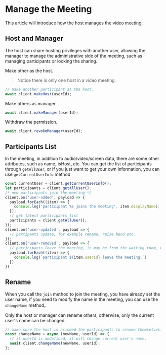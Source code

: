 # Manage the Meeting
This article will introduce how the host manages the video meeting.

## Host and Manager
The host can share hosting privileges with another user, allowing the manager to manage the administrative side of the meeting, such as managing participants or locking the sharing.

Make other as the host. 
> Notice there is only one host in a video meeting.

```javascript
// make another participant as the host.
await client.makeHost(userId);
```

Make others as manager.
```javascript
await client.makeManager(userId);
```

Withdraw the permission.
```javascript
await client.revokeManager(userId);
```

## Participants List
In the meeting, in addition to audio/video/screen data, there are some other attributes, such as name, isHost, etc. You can get the list of participants through `getAllUser`, or if you just want to get your own information, you can use `getCurrentUserInfo` method.

```javascript
const currentUser = client.getCurrentUserInfo();
let participants = client.getAllUser();
/* new participants join the meeting */
client.on('user-added', payload => {
  payload.forEach((item) => {
    console.log('participant %s joins the meeting', item.displayName);
  });
  // get latest participants list
  participants = client.getAllUser(); 
});
client.on('user-updated', payload => {
  // partipants update, for example rename, raise hand etc.
});
client.on('user-removed', payload => {
  // participants leave the meeting, it may be from the waiting room, or it may be due to failover. Check the `reason` property.
  payload.forEach((item) => {
    console.log(`participant ${item.userId} leave the meeting.`)
  })
})
```

## Rename
When you call the `join` method to join the meeting, you have already set the user name, if you need to modify the name in the meeting, you can use the `changeName` method。

Only the host or manager can rename others, otherwise, only the current user's name can be changed.

```javascript
// make sure the host is allowed the participants to rename themselves.
const changeName = async (newName, userId) => {
  // if userId is undefined, it will change current user's name.
  await client.changeName(newName, userId);
};
```
